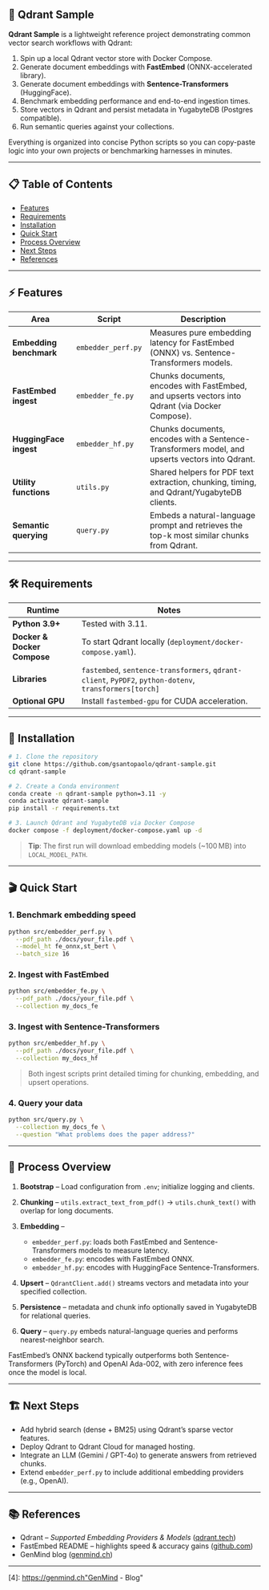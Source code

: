 ## 🧩 Qdrant Sample

**Qdrant Sample** is a lightweight reference project demonstrating common vector search workflows with Qdrant:

1. Spin up a local Qdrant vector store with Docker Compose.
2. Generate document embeddings with **FastEmbed** (ONNX-accelerated library).
3. Generate document embeddings with **Sentence-Transformers** (HuggingFace).
4. Benchmark embedding performance and end-to-end ingestion times.
5. Store vectors in Qdrant and persist metadata in YugabyteDB (Postgres compatible).
6. Run semantic queries against your collections.

Everything is organized into concise Python scripts so you can copy-paste logic into your own projects or benchmarking harnesses in minutes.

---

## 📋 Table of Contents

* [Features](#-features)
* [Requirements](#-requirements)
* [Installation](#-installation)
* [Quick Start](#-quick-start)
* [Process Overview](#-process-overview)
* [Next Steps](#-next-steps)
* [References](#-references)

---

## ⚡️ Features

| Area                    | Script             | Description                                                                                     |
| ----------------------- | ------------------ | ----------------------------------------------------------------------------------------------- |
| **Embedding benchmark** | `embedder_perf.py` | Measures pure embedding latency for FastEmbed (ONNX) vs. Sentence-Transformers models.          |
| **FastEmbed ingest**    | `embedder_fe.py`   | Chunks documents, encodes with FastEmbed, and upserts vectors into Qdrant (via Docker Compose). |
| **HuggingFace ingest**  | `embedder_hf.py`   | Chunks documents, encodes with a Sentence-Transformers model, and upserts vectors into Qdrant.  |
| **Utility functions**   | `utils.py`         | Shared helpers for PDF text extraction, chunking, timing, and Qdrant/YugabyteDB clients.        |
| **Semantic querying**   | `query.py`         | Embeds a natural-language prompt and retrieves the top-k most similar chunks from Qdrant.       |

---

## 🛠️ Requirements

| Runtime                     | Notes                                                                                                   |
| --------------------------- | ------------------------------------------------------------------------------------------------------- |
| **Python 3.9+**             | Tested with 3.11.                                                                                       |
| **Docker & Docker Compose** | To start Qdrant locally (`deployment/docker-compose.yaml`).                                             |
| **Libraries**               | `fastembed`, `sentence-transformers`, `qdrant-client`, `PyPDF2`, `python-dotenv`, `transformers[torch]` |
| **Optional GPU**            | Install `fastembed-gpu` for CUDA acceleration.                                                          |

---

## 🚀 Installation

```bash
# 1. Clone the repository
git clone https://github.com/gsantopaolo/qdrant-sample.git
cd qdrant-sample

# 2. Create a Conda environment
conda create -n qdrant-sample python=3.11 -y
conda activate qdrant-sample
pip install -r requirements.txt

# 3. Launch Qdrant and YugabyteDB via Docker Compose
docker compose -f deployment/docker-compose.yaml up -d
```

> **Tip**: The first run will download embedding models (\~100 MB) into `LOCAL_MODEL_PATH`.

---

## 🎬 Quick Start

### 1. Benchmark embedding speed

```bash
python src/embedder_perf.py \
  --pdf_path ./docs/your_file.pdf \
  --model_ht fe_onnx,st_bert \
  --batch_size 16
```

### 2. Ingest with FastEmbed

```bash
python src/embedder_fe.py \
  --pdf_path ./docs/your_file.pdf \
  --collection my_docs_fe
```

### 3. Ingest with Sentence-Transformers

```bash
python src/embedder_hf.py \
  --pdf_path ./docs/your_file.pdf \
  --collection my_docs_hf
```

> Both ingest scripts print detailed timing for chunking, embedding, and upsert operations.

### 4. Query your data

```bash
python src/query.py \
  --collection my_docs_fe \
  --question "What problems does the paper address?"
```

---

## 🔄 Process Overview

1. **Bootstrap** – Load configuration from `.env`; initialize logging and clients.
2. **Chunking** – `utils.extract_text_from_pdf()` → `utils.chunk_text()` with overlap for long documents.
3. **Embedding** –

   * `embedder_perf.py`: loads both FastEmbed and Sentence-Transformers models to measure latency.
   * `embedder_fe.py`: encodes with FastEmbed ONNX.
   * `embedder_hf.py`: encodes with HuggingFace Sentence-Transformers.
4. **Upsert** – `QdrantClient.add()` streams vectors and metadata into your specified collection.
5. **Persistence** – metadata and chunk info optionally saved in YugabyteDB for relational queries.
6. **Query** – `query.py` embeds natural-language queries and performs nearest-neighbor search.

FastEmbed’s ONNX backend typically outperforms both Sentence-Transformers (PyTorch) and OpenAI Ada-002, with zero inference fees once the model is local.

---

## 🏗️ Next Steps

* Add hybrid search (dense + BM25) using Qdrant’s sparse vector features.
* Deploy Qdrant to Qdrant Cloud for managed hosting.
* Integrate an LLM (Gemini / GPT-4o) to generate answers from retrieved chunks.
* Extend `embedder_perf.py` to include additional embedding providers (e.g., OpenAI).

---

## 📚 References

* Qdrant – *Supported Embedding Providers & Models* ([qdrant.tech][1])
* FastEmbed README – highlights speed & accuracy gains ([github.com][3])
* GenMind blog ([genmind.ch][3])

---
[1]: https://github.com/qdrant/fastembed?utm_source=genmind.ch "qdrant/fastembed: Fast, Accurate, Lightweight Python library to make ..."
[2]: https://qdrant.tech/articles/fastembed/?utm_source=genmind.ch "FastEmbed: Qdrant's Efficient Python Library for Embedding ..."
[3]: https://qdrant.tech/documentation/embeddings/?utm_source=genmind.ch "Embeddings - Qdrant"
[4]: https://genmind.ch"GenMind - Blog"
